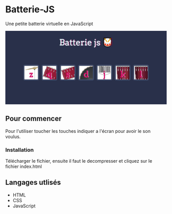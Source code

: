 # Batterie-JS


Une petite batterie virtuelle en JavaScript 

![batterie](/images/batterie.JPG "batterie")

## Pour commencer

Pour l'utiliser toucher les touches indiquer a l'écran pour avoir le son voulus.


### Installation

Télécharger le fichier, ensuite il faut le decompresser et cliquez sur le fichier index.html 

## Langages utlisés

* HTML
* CSS
* JavaScript





